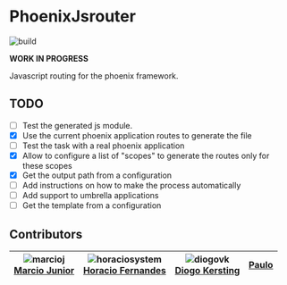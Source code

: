# PhoenixJsrouter

![build](https://travis-ci.org/tiagoengel/phoenix-jsroutes.svg?branch=master)

**WORK IN PROGRESS**

Javascript routing for the phoenix framework.

## TODO

- [ ] Test the generated js module.
- [X] Use the current phoenix application routes to generate the file
- [ ] Test the task with a real phoenix application
- [X] Allow to configure a list of "scopes" to generate the routes only for these scopes
- [X] Get the output path from a configuration
- [ ] Add instructions on how to make the process automatically
- [ ] Add support to umbrella applications
- [ ] Get the template from a configuration

## Contributors

| ![marcioj](https://avatars.githubusercontent.com/marcioj?s=100)<br/>[Marcio Junior](https://github.com/marcioj) |![horaciosystem](https://avatars.githubusercontent.com/horaciosystem?s=100)<br/>[Horacio Fernandes](https://github.com/horaciosystem) | ![diogovk](https://avatars.githubusercontent.com/diogovk?s=100)<br/>[Diogo Kersting](https://github.com/diogovk) | [Paulo](https://github.com/paaulo)
| :---: | :---: | :---: | :----: |
